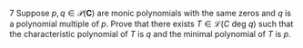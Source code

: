 7 Suppose $p, q \in \mathcal{P}(\mathbf{C})$ are monic polynomials with the same zeros and $q$ is a polynomial multiple of $p$. Prove that there exists $T \in \mathcal{L}(C$ deg $q)$ such that the characteristic polynomial of $T$ is $q$ and the minimal polynomial of $T$ is $p$.
